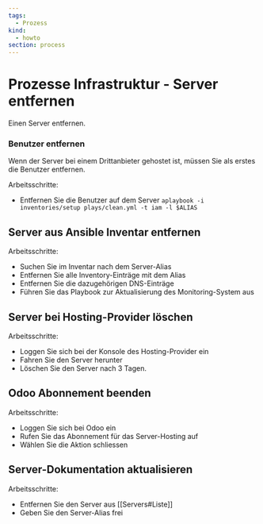 ```yaml
---
tags:
  - Prozess
kind:
  - howto
section: process
---
```


# Prozesse Infrastruktur - Server entfernen

Einen Server entfernen.

### Benutzer entfernen

Wenn der Server bei einem Drittanbieter gehostet ist, müssen Sie als erstes die Benutzer entfernen.

Arbeitsschritte:

- Entfernen Sie die Benutzer auf dem Server `aplaybook -i inventories/setup plays/clean.yml -t iam -l $ALIAS`

## Server aus Ansible Inventar entfernen

Arbeitsschritte:

- Suchen Sie im Inventar nach dem Server-Alias
- Entfernen Sie alle Inventory-Einträge mit dem Alias
- Entfernen Sie die dazugehörigen DNS-Einträge
- Führen Sie das Playbook zur Aktualisierung des Monitoring-System aus

## Server bei Hosting-Provider löschen

Arbeitsschritte:

- Loggen Sie sich bei der Konsole des Hosting-Provider ein
- Fahren Sie den Server herunter
- Löschen Sie den Server nach 3 Tagen.

## Odoo Abonnement beenden

Arbeitsschritte:

- Loggen Sie sich bei Odoo ein
- Rufen Sie das Abonnement für das Server-Hosting auf
- Wählen Sie die Aktion schliessen

## Server-Dokumentation aktualisieren

Arbeitsschritte:

- Entfernen Sie den Server aus [[Servers#Liste]]
- Geben Sie den Server-Alias frei
